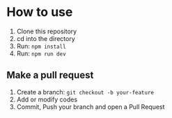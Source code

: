 # How to use

1. Clone this repository
2. cd into the directory
3. Run: `npm install`
4. Run: `npm run dev`

## Make a pull request

1. Create a branch: `git checkout -b your-feature`
2. Add or modify codes
3. Commit, Push your branch and open a Pull Request

